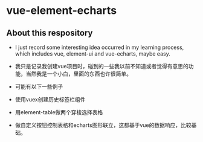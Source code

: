 # vue-element-echarts

## About this respository
- I just record some interesting idea occurred in my learning process, which includes vue, element-ui and vue-echarts, maybe easy.

- 我只是记录我创建vue项目时，碰到的一些我以前不知道或者觉得有意思的功能，当然我是一个小白，里面的东西也许很简单。
- 可能有以下一些例子
- 使用vuex创建历史标签栏组件
- 用element-table做两个穿梭选择表格
- 做自定义按钮控制表格和echarts图形联立，这都基于vue的数据响应，比较基础。
